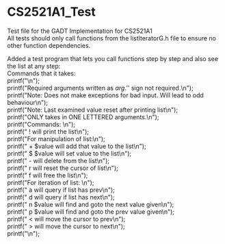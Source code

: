 # CS2521A1_Test
Test file for the GADT Implementation for CS2521A1 <br />
All tests should only call functions from the listIteratorG.h file to ensure no other function dependencies.<br />

Added a test program that lets you call functions step by step and also see the list at any step:<br />
  Commands that it takes:<br />
        printf("\n");<br />
        printf("Required arguments written as $arg. '$' sign not required.\n");<br />
        printf("Note: Does not make exceptions for bad input. Will lead to odd behaviour\n");<br />
        printf("Note: Last examined value reset after printing list\n");<br />
        printf("ONLY takes in ONE LETTERED arguments.\n");<br />
        printf("Commands: \n");<br />
        printf("    !           will print the list\n");<br />
        printf("For manipulation of list:\n");<br />
        printf("    + $value    will add that value to the list\n");<br />
        printf("    $ $value    will set value to the list\n");<br />
        printf("    -           will delete from the list\n");<br />
        printf("    r           will reset the cursor of list\n");<br />
        printf("    f           will free the list\n");<br />
        printf("For iteration of list: \n");<br />
        printf("    a           will query if list has prev\n");<br />
        printf("    d           will query if list has next\n");<br />
        printf("    n $value    will find and goto the next value given\n");<br />
        printf("    p $value    will find and goto the prev value given\n");<br />
        printf("    <           will move the cursor to prev\n");<br />
        printf("    >           will move the cursor to next\n");<br />
        printf("\n");<br />
